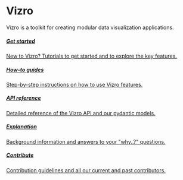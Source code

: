 # Vizro

Vizro is a toolkit for creating modular data visualization applications.


<div class="card-section-wrapper" style="display: block;">
<div class="responsive-grid">

<a class="card-wrapper" href="pages/tutorials/first-dashboard/">
  <div class="card">
    <div class="card-content">
      <h5>Get started</h5>
      <p>
        New to Vizro? Tutorials to get started and to explore the key features.
      </p>
    </div>
  </div>
</a>

<a class="card-wrapper" href="pages/user-guides/install/">
  <div class="card">
    <div class="card-content">
      <h5>How-to guides</h5>
      <p>
        Step-by-step instructions on how to use Vizro features.
      </p>
    </div>
  </div>
</a>

<a class="card-wrapper" href="pages/API-reference/vizro/">
  <div class="card">
    <div class="card-content">
      <h5>API reference</h5>
      <p>
        Detailed reference of the Vizro API and our pydantic models.
      </p>
    </div>
  </div>
</a>

<a class="card-wrapper" href="pages/explanation/why-vizro/">
  <div class="card">
    <div class="card-content">
      <h5>Explanation</h5>
      <p>
        Background information and answers to your "why..?" questions.
      </p>
    </div>
  </div>
</a>

<a class="card-wrapper" href="pages/development/contributing/">
  <div class="card">
    <div class="card-content">
      <h5>Contribute</h5>
      <p>
        Contribution guidelines and all our current and past contributors.
      </p>
    </div>
  </div>
</a>

</div>
</div>
